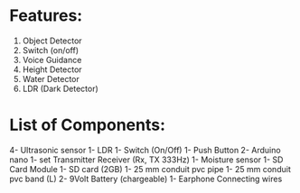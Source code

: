 # Features:
1. Object Detector
2. Switch (on/off)
3. Voice Guidance
4. Height Detector
5. Water Detector
6. LDR (Dark Detector)

# List of Components:
4- Ultrasonic sensor
1- LDR
1- Switch (On/Off)
1- Push Button
2- Arduino nano
1- set Transmitter Receiver (Rx, TX 333Hz)
1- Moisture sensor
1- SD Card Module
1- SD card (2GB)
1- 25 mm conduit pvc pipe
1- 25 mm conduit pvc band (L)
2- 9Volt Battery (chargeable)
1- Earphone
Connecting wires
